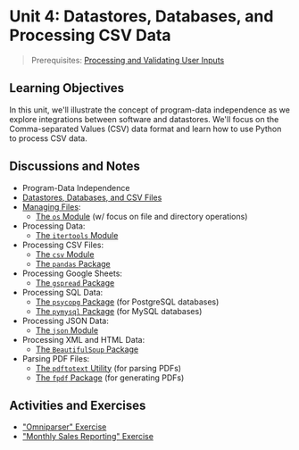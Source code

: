
# Unit 4: Datastores, Databases, and Processing CSV Data

> Prerequisites: [Processing and Validating User Inputs](unit-3.md)

## Learning Objectives

In this unit, we'll illustrate the concept of program-data independence as we explore integrations between software and datastores. We'll focus on the Comma-separated Values (CSV) data format and learn how to use Python to process CSV data.

## Discussions and Notes

  + Program-Data Independence
  + [Datastores, Databases, and CSV Files](/notes/info-systems/datastores.md)
  + [Managing Files](/notes/python/file-management.md):
    + [The `os` Module](/notes/python/modules/os.md#file-operations) (w/ focus on file and directory operations)
  + Processing Data:
    + [The `itertools` Module](/notes/python/modules/itertools.md)
  + Processing CSV Files:
    + [The `csv` Module](/notes/python/modules/csv.md)
    + [The `pandas` Package](/notes/python/packages/pandas.md)
  + Processing Google Sheets:
    + [The `gspread` Package](/notes/python/packages/gspread.md)
  + Processing SQL Data:
    + [The `psycopg` Package](/notes/python/packages/psycopg.md) (for PostgreSQL databases)
    + [The `pymysql` Package](/notes/python/packages/pymysql.md) (for MySQL databases)
  + Processing JSON Data:
    + [The `json` Module](/notes/python/modules/json.md)
  + Processing XML and HTML Data:
    + [The `BeautifulSoup` Package](/notes/python/packages/beautifulsoup.md)
  + Parsing PDF Files:
    + [The `pdftotext` Utility](/notes/clis/pdftotext.md) (for parsing PDFs)
    + [The `fpdf` Package](/notes/python/packages/fpdf.md) (for generating PDFs)

## Activities and Exercises

  + ["Omniparser" Exercise](/exercises/omniparser/README.md)
  + ["Monthly Sales Reporting" Exercise](/exercises/monthly-sales-reporting/README.md)
